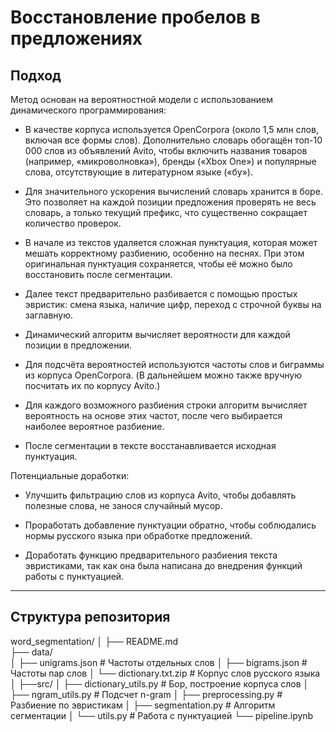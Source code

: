 # Восстановление пробелов в предложениях
## Подход

Метод основан на вероятностной модели с использованием динамического программирования:

- В качестве корпуса используется OpenCorpora (около 1,5 млн слов, включая все формы слов). Дополнительно словарь обогащён топ-10 000 слов из объявлений Avito, чтобы включить названия товаров (например, «микроволновка»), бренды («Xbox One») и популярные слова, отсутствующие в литературном языке («бу»).

- Для значительного ускорения вычислений словарь хранится в боре. Это позволяет на каждой позиции предложения проверять не весь словарь, а только текущий префикс, что существенно сокращает количество проверок.

- В начале из текстов удаляется сложная пунктуация, которая может мешать корректному разбиению, особенно на песнях. При этом оригинальная пунктуация сохраняется, чтобы её можно было восстановить после сегментации.

- Далее текст предварительно разбивается с помощью простых эвристик: смена языка, наличие цифр, переход с строчной буквы на заглавную.

- Динамический алгоритм вычисляет вероятности для каждой позиции в предложении.

- Для подсчёта вероятностей используются частоты слов и биграммы из корпуса OpenCorpora. (В дальнейшем можно также вручную посчитать их по корпусу Avito.)

- Для каждого возможного разбиения строки алгоритм вычисляет вероятность на основе этих частот, после чего выбирается наиболее вероятное разбиение.

- После сегментации в тексте восстанавливается исходная пунктуация.

Потенциальные доработки:
- Улучшить фильтрацию слов из корпуса Avito, чтобы добавлять полезные слова, не занося случайный мусор.

- Проработать добавление пунктуации обратно, чтобы соблюдались нормы русского языка при обработке предложений.

- Доработать функцию предварительного разбиения текста эвристиками, так как она была написана до внедрения функций работы с пунктуацией.

---

## Структура репозитория
word_segmentation/
│
├── README.md                 
├── data/                     
│   ├── unigrams.json         # Частоты отдельных слов
│   ├── bigrams.json          # Частоты пар слов
│   └── dictionary.txt.zip    # Корпус слов русского языка
│
├──src/
│   ├── dictionary_utils.py   # Бор, построение корпуса слов
│   ├── ngram_utils.py        # Подсчет n-gram
│   ├── preprocessing.py      # Разбиение по эвристикам
│   ├── segmentation.py       # Алгоритм сегментации
│   └── utils.py              # Работа с пунктуацией 
└── pipeline.ipynb
